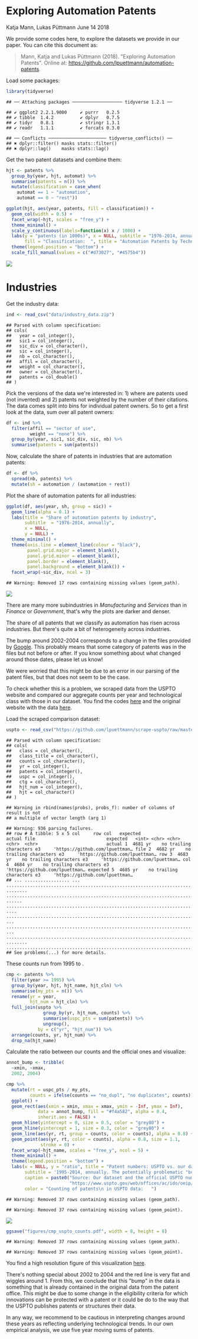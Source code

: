 Exploring Automation Patents
================
Katja Mann, Lukas Püttmann
June 14 2018

We provide some codes here, to explore the datasets we provide in our paper. You can cite this document as:

> Mann, Katja and Lukas Püttmann (2018). "Exploring Automation Patents". Online at: <https://github.com/lpuettmann/automation-patents>.

Load some packages:

``` r
library(tidyverse)
```

    ## ── Attaching packages ─────────────────── tidyverse 1.2.1 ──

    ## ✔ ggplot2 2.2.1.9000     ✔ purrr   0.2.5     
    ## ✔ tibble  1.4.2          ✔ dplyr   0.7.5     
    ## ✔ tidyr   0.8.1          ✔ stringr 1.3.1     
    ## ✔ readr   1.1.1          ✔ forcats 0.3.0

    ## ── Conflicts ────────────────────── tidyverse_conflicts() ──
    ## ✖ dplyr::filter() masks stats::filter()
    ## ✖ dplyr::lag()    masks stats::lag()

Get the two patent datasets and combine them:

``` r
hjt <- patents %>% 
  group_by(year, hjt, automat) %>% 
  summarise(patents = n()) %>% 
  mutate(classification = case_when(
    automat == 1 ~ "automation",
    automat == 0 ~ "rest"))

ggplot(hjt, aes(year, patents, fill = classification)) +
  geom_col(width = 0.5) +
  facet_wrap(~hjt, scales = "free_y") +
  theme_minimal() +
  scale_y_continuous(labels=function(x) x / 1000) +
  labs(y = "patents (in 1000s)", x = NULL, subtitle = "1976-2014, annually", 
       fill = "Classification:  ", title = "Automation Patents by Technology Class") +
  theme(legend.position = "bottom") +
  scale_fill_manual(values = c("#d73027", "#4575b4"))
```

![](explore_files/figure-markdown_github/hjt-fig-1.png)

Industries
==========

Get the industry data:

``` r
ind <- read_csv("data/industry_data.zip") 
```

    ## Parsed with column specification:
    ## cols(
    ##   year = col_integer(),
    ##   sic1 = col_integer(),
    ##   sic_div = col_character(),
    ##   sic = col_integer(),
    ##   nb = col_character(),
    ##   affil = col_character(),
    ##   weight = col_character(),
    ##   owner = col_character(),
    ##   patents = col_double()
    ## )

Pick the versions of the data we're interested in: 1) where are patents used (not invented) and 2) patents not weighted by the number of their citations. The data comes split into bins for individual patent owners. So to get a first look at the data, sum over all patent owners:

``` r
df <- ind %>%
  filter(affil == "sector of use",
         weight == "none") %>%
  group_by(year, sic1, sic_div, sic, nb) %>% 
  summarise(patents = sum(patents)) 
```

Now, calculate the share of patents in industries that are automation patents:

``` r
df <- df %>% 
  spread(nb, patents) %>% 
  mutate(sh = automation / (automation + rest))
```

Plot the share of automation patents for all industries:

``` r
ggplot(df, aes(year, sh, group = sic)) +
  geom_line(alpha = 0.1) +
  labs(title = "Share of automation patents by industry",
       subtitle  = "1976-2014, annually",
       x = NULL,
       y = NULL) +
  theme_minimal() +
  theme(axis.line = element_line(colour = "black"),
        panel.grid.major = element_blank(),
        panel.grid.minor = element_blank(),
        panel.border = element_blank(),
        panel.background = element_blank()) +
  facet_wrap(~sic_div, ncol = 3)
```

    ## Warning: Removed 17 rows containing missing values (geom_path).

![](explore_files/figure-markdown_github/autom_sh-plot-1.png)

There are many more subindustries in *Manufacturing* and *Services* than in *Finance* or *Government*, that's why the plots are darker and denser.

The share of all patents that we classify as automation has risen across industries. But there's quite a bit of heterogeneity across industries.

The bump around 2002-2004 corresponds to a change in the files provided by [Google](https://www.google.com/googlebooks/uspto-patents-grants-text.html). This probably means that some category of patents was in the files but not before or after. If you know something about what changed around those dates, please let us know!

We were worried that this might be due to an error in our parsing of the patent files, but that does not seem to be the case.

To check whether this is a problem, we scraped data from the USPTO website and compared our aggregate counts per year and technological class with those in our dataset. You find the codes [here](https://github.com/lpuettmann/scrape-uspto) and the original website with the data [here](https://www.uspto.gov/web/offices/ac/ido/oeip/taf/cbcby.htm).

Load the scraped comparison dataset:

``` r
uspto <- read_csv("https://github.com/lpuettmann/scrape-uspto/raw/master/uspto_counts.csv")
```

    ## Parsed with column specification:
    ## cols(
    ##   class = col_character(),
    ##   class_title = col_character(),
    ##   counts = col_character(),
    ##   yr = col_integer(),
    ##   patents = col_integer(),
    ##   uspc = col_integer(),
    ##   ctg = col_character(),
    ##   hjt_num = col_integer(),
    ##   hjt = col_character()
    ## )

    ## Warning in rbind(names(probs), probs_f): number of columns of result is not
    ## a multiple of vector length (arg 1)

    ## Warning: 936 parsing failures.
    ## row # A tibble: 5 x 5 col     row col   expected               actual file                           expected   <int> <chr> <chr>                  <chr>  <chr>                          actual 1  4681 yr    no trailing characters e3     'https://github.com/lpuettman… file 2  4682 yr    no trailing characters e3     'https://github.com/lpuettman… row 3  4683 yr    no trailing characters e3     'https://github.com/lpuettman… col 4  4684 yr    no trailing characters e3     'https://github.com/lpuettman… expected 5  4685 yr    no trailing characters e3     'https://github.com/lpuettman…
    ## ... ................. ... .......................................................................... ........ .......................................................................... ...... .......................................................................... .... .......................................................................... ... .......................................................................... ... .......................................................................... ........ ..........................................................................
    ## See problems(...) for more details.

These counts run from 1995 to .

``` r
cmp <- patents %>%
  filter(year >= 1995) %>% 
  group_by(year, hjt, hjt_name, hjt_cln) %>%
  summarise(my_pts = n()) %>%
  rename(yr = year,
         hjt_num = hjt_cln) %>%
  full_join(uspto %>%
              group_by(yr, hjt_num, counts) %>%
              summarise(uspc_pts = sum(patents)) %>%
              ungroup(),
            by = c("yr", "hjt_num")) %>% 
  arrange(counts, yr, hjt_num) %>% 
  drop_na(hjt_name)
```

Calculate the ratio between our counts and the official ones and visualize:

``` r
annot_bump <- tribble(
  ~xmin, ~xmax,
  2002, 2004)

cmp %>% 
  mutate(rt = uspc_pts / my_pts,
         counts = ifelse(counts == "no_dupl", "no duplicates", counts)) %>% 
  ggplot() +
  geom_rect(aes(xmin = xmin, xmax = xmax, ymin = -Inf, ymax = Inf),
            data = annot_bump, fill = "#f4a582", alpha = 0.4,
            inherit.aes = FALSE) +
  geom_hline(yintercept = 0, size = 0.5, color = "grey80") +
  geom_hline(yintercept = 1, size = 0.3, color = "grey80") +
  geom_line(aes(yr, rt, group = counts, color = counts), alpha = 0.8) +
  geom_point(aes(yr, rt, color = counts), alpha = 0.8, size = 1.1,
             stroke = 0) +
  facet_wrap(~hjt_name, scales = "free_y", ncol = 5) +
  theme_minimal() +
  theme(legend.position = "bottom") +
  labs(x = NULL, y = "ratio", title = "Patent numbers: USPTO vs. our dataset",
       subtitle = '1995-2014, annually. The potentially problematic "bump": 2002, 2003 and 2004.',
       caption = paste0("Source: Our dataset and the official USPTO numbers from:\n", 
                        "https://www.uspto.gov/web/offices/ac/ido/oeip/taf/cbcby.htm"),
       color = "Counting of patents\n in USPTO data:   ")
```

    ## Warning: Removed 37 rows containing missing values (geom_path).

    ## Warning: Removed 37 rows containing missing values (geom_point).

![](explore_files/figure-markdown_github/plot-comp-1.png)

``` r
ggsave("figures/cmp_uspto_counts.pdf", width = 8, height = 8)
```

    ## Warning: Removed 37 rows containing missing values (geom_path).

    ## Warning: Removed 37 rows containing missing values (geom_point).

You find a high resolution figure of this visualization [here](https://github.com/lpuettmann/automation-patents/tree/master/figures).

There's nothing special about 2002 to 2004 and the red line is very flat and wiggles around 1. From this, we conclude that this "bump" in the data is something that is already contained in the original data from the patent office. This might be due to some change in the eligibility criteria for which innovations can be protected with a patent or it could be do to the way that the USPTO publishes patents or structures their data.

In any way, we recommend to be cautious in interpreting changes around these years as reflecting underlying technological trends. In our own empirical analysis, we use five year moving sums of patents.
